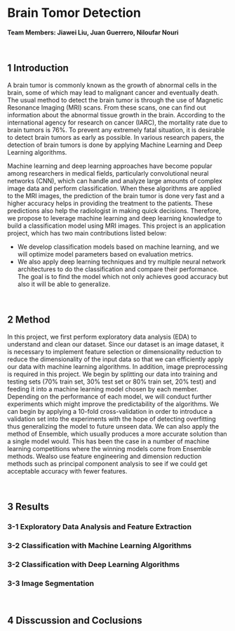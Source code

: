 # Brain Tomor Detection

**Team Members: Jiawei Liu, Juan Guerrero, Niloufar Nouri**

<br/>

## 1 Introduction


A brain tumor is commonly known as the growth of abnormal cells in the brain, some of which may lead to malignant cancer and eventually death. The usual method to detect the brain tumor is through the use of Magnetic Resonance Imaging (MRI) scans. From these scans, one can find out information about the abnormal tissue growth in the brain. According to the international agency for research on cancer (IARC), the mortality rate due to brain tumors is 76%. To prevent any extremely fatal situation, it is desirable to detect brain tumors as early as possible. In various research papers, the detection of brain tumors is done by applying Machine Learning and Deep Learning algorithms. 

Machine learning and deep learning approaches have become popular among researchers in medical fields, particularly convolutional neural networks (CNN), which can handle and analyze large amounts of complex image data and perform classification. When these algorithms are applied to the MRI images, the prediction of the brain tumor is done very fast and a higher accuracy helps in providing the treatment to the patients. These predictions also help the radiologist in making quick decisions. Therefore, we propose to leverage machine learning and deep learning knowledge to build a classification model using MRI images.  This project is an application project, which has two main contributions listed below:

- We develop classification models based on machine learning, and we will optimize model parameters based on evaluation metrics.
- We also apply deep learning techniques and try multiple neural network architectures to do the classification and compare their performance. The goal is to find the model which not only achieves good accuracy but also it will be able to generalize.

<br/>

## 2 Method 


In this project, we first perform exploratory data analysis (EDA) to understand and clean our dataset. Since our dataset is an image dataset, it is necessary to implement feature selection or dimensionality reduction to reduce the dimensionality of the input data so that we can efficiently apply our data with machine learning algorithms. In addition, image preprocessing is required in this project. We begin by splitting our data into training and testing sets (70% train set, 30% test set or 80% train set, 20% test) and feeding it into a machine learning model chosen by each member. Depending on the performance of each model, we will conduct further experiments which might improve the predictability of the algorithms. We can begin by applying a 10-fold cross-validation in order to introduce a validation set into the experiments with the hope of detecting overfitting thus generalizing the model to future unseen data. We can also apply the method of Ensemble, which usually produces a more accurate solution than a single model would. This has been the case in a number of machine learning competitions where the winning models come from Ensemble methods. Wealso use feature engineering and dimension reduction methods such as principal component analysis to see if we could get acceptable accuracy with fewer features. 

<br/>

## 3 Results  


### 3-1 Exploratory Data Analysis and Feature Extraction




### 3-2 Classification with Machine Learning Algorithms




### 3-2 Classification with Deep Learning Algorithms





### 3-3 Image Segmentation





<br/>

## 4 Disscussion and Coclusions
